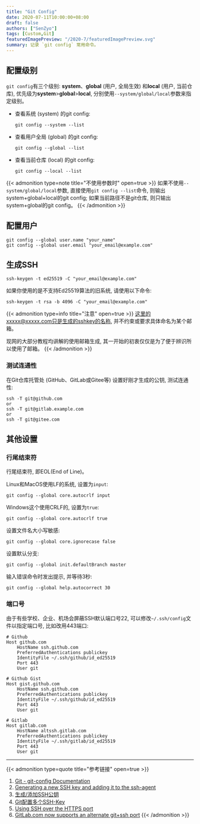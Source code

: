 ```yaml
---
title: "Git Config"
date: 2020-07-11T10:00:00+08:00
draft: false
authors: ["SenZyo"]
tags: [Custom,Git]
featuredImagePreview: "/2020-7/featuredImagePreview.svg"
summary: 记录 `git config` 常用命令。
---
```


## 配置级别

`git config`有三个级别: **system**、**global** (用户, 全局生效) 和**local** (用户, 当前仓库), 优先级为**system**>**global**>**local**, 分别使用`--system/global/local`参数来指定级别。

- 查看系统 (system) 的git config: 

    ```shell
    git config --system --list
    ```

- 查看用户全局 (global) 的git config: 

    ```shell
    git config --global --list
    ```

- 查看当前仓库 (local) 的git config: 

    ```shell
    git config --local --list
    ```

{{< admonition type=note title="不使用参数时" open=true >}}
如果不使用`--system/global/local`参数, 直接使用`git config --list`命令, 则输出system+global+local的git config; 如果当前路径不是git仓库, 则只输出system+global的git config。
{{< /admonition >}}

## 配置用户

```shell
git config --global user.name "your_name"
git config --global user.email "your_email@example.com"
```

## 生成SSH

```shell
ssh-keygen -t ed25519 -C "your_email@example.com"
```

如果你使用的是不支持Ed25519算法的旧系统, 请使用以下命令: 

```shell
ssh-keygen -t rsa -b 4096 -C "your_email@example.com"
```

{{< admonition type=info title="注意" open=true >}}
这里的xxxxx@xxxxx.com只是生成的sshkey的名称, 并不约束或要求具体命名为某个邮箱。

现网的大部分教程均讲解的使用邮箱生成, 其一开始的初衷仅仅是为了便于辨识所以使用了邮箱。
{{< /admonition >}}

### 测试连通性

在Git仓库托管处 (GitHub、GitLab或Gitee等) 设置好刚才生成的公钥, 测试连通性: 

```shell
ssh -T git@github.com
or
ssh -T git@gitlab.example.com
or
ssh -T git@gitee.com
```

## 其他设置

### 行尾结束符

行尾结束符, 即EOL(End of Line)。

Linux和MacOS使用LF的系统, 设置为`input`: 

```shell
git config --global core.autocrlf input
```

Windows这个使用CRLF的, 设置为`true`: 

```shell
git config --global core.autocrlf true
```

设置文件名大小写敏感: 

```shell
git config --global core.ignorecase false
```

设置默认分支: 

```shell
git config --global init.defaultBranch master
```

输入错误命令时发出提示, 并等待3秒: 

```shell
git config --global help.autocorrect 30
```

### 端口号

由于有些学校、企业、机场会屏蔽SSH默认端口号22, 可以修改`~/.ssh/config`文件以指定端口号, 比如改用443端口:

```
# Github
Host github.com
    HostName ssh.github.com
    PreferredAuthentications publickey
    IdentityFile ~/.ssh/github/id_ed25519
    Port 443
    User git

# Github Gist
Host gist.github.com
    HostName ssh.github.com
    PreferredAuthentications publickey
    IdentityFile ~/.ssh/github/id_ed25519
    Port 443
    User git

# Gitlab
Host gitlab.com
    HostName altssh.gitlab.com
    PreferredAuthentications publickey
    IdentityFile ~/.ssh/gitlab/id_ed25519
    Port 443
    User git
```

--------------------

{{< admonition type=quote title="参考链接" open=true >}}
1. [Git - git-config Documentation](https://git-scm.com/docs/git-config)
2. [Generating a new SSH key and adding it to the ssh-agent](https://docs.github.com/en/authentication/connecting-to-github-with-ssh/generating-a-new-ssh-key-and-adding-it-to-the-ssh-agent)
3. [生成/添加SSH公钥](https://gitee.com/help/articles/4181#article-header0)
4. [Git配置多个SSH-Key](https://gitee.com/help/articles/4229#article-header0)
5. [Using SSH over the HTTPS port](https://docs.github.com/en/authentication/troubleshooting-ssh/using-ssh-over-the-https-port)
6. [GitLab.com now supports an alternate git+ssh port](https://about.gitlab.com/blog/2016/02/18/gitlab-dot-com-now-supports-an-alternate-git-plus-ssh-port/)
{{< /admonition >}}